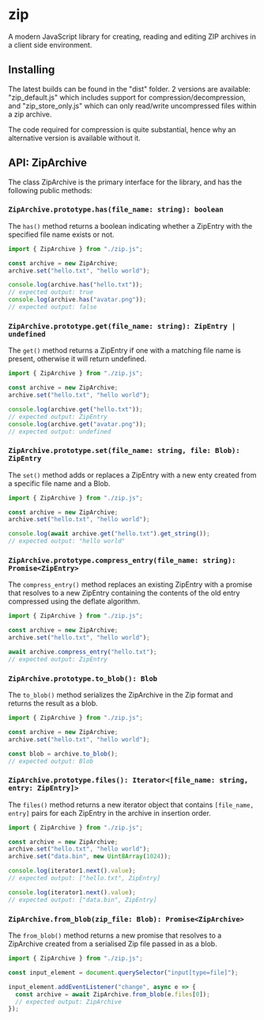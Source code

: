 # zip
A modern JavaScript library for creating, reading and editing ZIP archives in a client side environment. 

## Installing
The latest builds can be found in the "dist" folder. 2 versions are available: "zip_default.js" which includes support for compression/decompression, and "zip_store_only.js" which can only read/write uncompressed files within a zip archive.

The code required for compression is quite substantial, hence why an alternative version is available without it.

## API: ZipArchive

The class ZipArchive is the primary interface for the library, and has the following public methods:

### `ZipArchive.prototype.has(file_name: string): boolean`

The `has()` method returns a boolean indicating whether a ZipEntry with the specified file name exists or not.

```javascript
import { ZipArchive } from "./zip.js";

const archive = new ZipArchive;
archive.set("hello.txt", "hello world");

console.log(archive.has("hello.txt"));
// expected output: true
console.log(archive.has("avatar.png"));
// expected output: false
```

### `ZipArchive.prototype.get(file_name: string): ZipEntry | undefined`

The `get()` method returns a ZipEntry if one with a matching file name is present, otherwise it will return undefined.

```javascript
import { ZipArchive } from "./zip.js";

const archive = new ZipArchive;
archive.set("hello.txt", "hello world");

console.log(archive.get("hello.txt"));
// expected output: ZipEntry
console.log(archive.get("avatar.png"));
// expected output: undefined
```

### `ZipArchive.prototype.set(file_name: string, file: Blob): ZipEntry`

The `set()` method adds or replaces a ZipEntry with a new enty created from a specific file name and a Blob.

```javascript
import { ZipArchive } from "./zip.js";

const archive = new ZipArchive;
archive.set("hello.txt", "hello world");

console.log(await archive.get("hello.txt").get_string());
// expected output: "hello world"
```

### `ZipArchive.prototype.compress_entry(file_name: string): Promise<ZipEntry>`

The `compress_entry()` method replaces an existing ZipEntry with a promise that resolves to a new ZipEntry containing the contents of the old entry compressed using the deflate algorithm.

```javascript
import { ZipArchive } from "./zip.js";

const archive = new ZipArchive;
archive.set("hello.txt", "hello world");

await archive.compress_entry("hello.txt");
// expected output: ZipEntry
```

### `ZipArchive.prototype.to_blob(): Blob`

The `to_blob()` method serializes the ZipArchive in the Zip format and returns the result as a blob.

```javascript
import { ZipArchive } from "./zip.js";

const archive = new ZipArchive;
archive.set("hello.txt", "hello world");

const blob = archive.to_blob();
// expected output: Blob
```

### `ZipArchive.prototype.files(): Iterator<[file_name: string, entry: ZipEntry]>`

The `files()` method returns a new iterator object that contains `[file_name, entry]` pairs for each ZipEntry in the archive in insertion order. 

```javascript
import { ZipArchive } from "./zip.js";

const archive = new ZipArchive;
archive.set("hello.txt", "hello world");
archive.set("data.bin", new Uint8Array(1024));

console.log(iterator1.next().value);
// expected output: ["hello.txt", ZipEntry]

console.log(iterator1.next().value);
// expected output: ["data.bin", ZipEntry]
```

### `ZipArchive.from_blob(zip_file: Blob): Promise<ZipArchive>`

The `from_blob()` method returns a new promise that resolves to a ZipArchive created from a serialised Zip file passed in as a blob.

```javascript
import { ZipArchive } from "./zip.js";

const input_element = document.querySelector("input[type=file]");

input_element.addEventListener("change", async e => {
  const archive = await ZipArchive.from_blob(e.files[0]);
  // expected output: ZipArchive
});
```